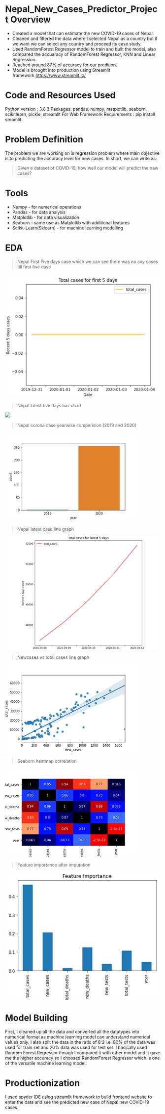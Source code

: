 # Nepal_New_Cases_Predictor_Project Overview
* Created a model that can estimate the new COVID-19 cases of Nepal.
* Cleaned and filtered the data where I selected Nepal as a country but if we want we can select any country and proceed its case study.
* Used RandomForest Regressor model to train and built the model, also compared the accuaracy of RandomForest Regressor, KNN and Linear Regression.
* Reached around 87% of accuracy for our predition.
* Model is brought into production using Streamlit framework.https://www.streamlit.io/

# Code and Resources Used
Python version : 3.8.3
Packages: pandas, numpy, matplotlib, seaborn, scikitlearn, pickle, streamlit
For Web Framework Requirements : pip install sreamlit
# Problem Definition
The problem we are working on is regression problem where main objective is to predicting the accuracy level for new cases. In short, we can write as:

> Given a dataset of COVID-19, how well our model will predict the new cases?
# Tools
  * Numpy - for numerical operations
  * Pandas - for data analysis
  * Matplotlib - for data visualization
  * Seaborn - same use as Matplotlib with additional features
  * Scikit-Learn(Sklearn) - for machine learning modelling
  
# EDA
> Nepal First Five days case which we can see there was no any cases till first five days
<img src="first_5_days_case.png"/>

> Nepal latest five days bar-chart
<img src="last_5_days_bar_comparision.png"/>

> Nepal corona case yearwise comparision (2019 and 2020)
<img src="latest_case_growth_with_days.png"/>

> Nepal latest case line graph
<img src="latest_case_linegraph.png"/>

> Newcases vs total cases line graph 
<img src="newcase_vs_totalcases_linearGraph.png"/>

> Seaborn heatmap correlation
<img src="correlation_heatmap.png"/>

> Feature importance after imputation
<img src="feature_importance.png"/>


# Model Building
First, I cleaned up all the data and converted all the datatypes into numerical format as machine learning model can understand numerical values only.
I also split the data in the ratio of 8:2 i.e. 80% of the data was used for train set and 20% data was used for test set.
I basically used Random Forest Regressor though I compared it with other model and it gave me the higher accuracy so I choosed RandomForest Regressor which is one of the versatile machine learning model.

# Productionization

I used spyder IDE using streamlit framework to build frontend website to enter the data and see the predicted new case of Nepal new COVID-19 cases.


